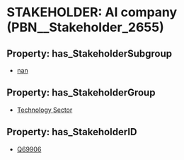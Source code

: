 # STAKEHOLDER: __AI company__ (PBN__Stakeholder_2655)

## Property: has_StakeholderSubgroup

* [nan](PBN__StakeholderSubgroup_7)

## Property: has_StakeholderGroup

* [Technology Sector](PBN__StakeholderGroup_12)

## Property: has_StakeholderID

* [Q69906](Q69906)

